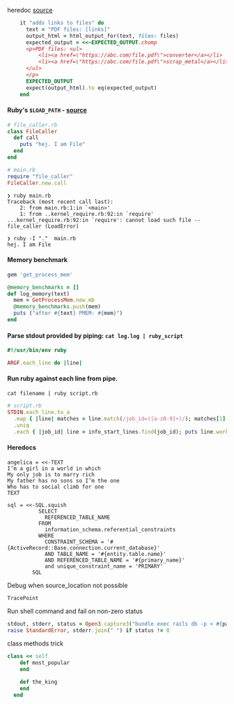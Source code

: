 heredoc [source](https://www.rubyguides.com/2018/11/ruby-heredoc/)
```ruby
    it "adds links to files" do
      text = "PDF files: [links]"
      output_html = html_output_for(text, files: files)
      expected_output = <<~EXPECTED_OUTPUT.chomp
      <p>PDF files: <ul>
          <li><a href=\"https://abc.com/file.pdf\">converter</a></li>
          <li><a href=\"https://abc.com/file.pdf\">scrap_metal</a></li>
      </ul>
      </p>
      EXPECTED_OUTPUT
      expect(output_html).to eq(expected_output)
    end
```


#### Ruby's `$LOAD_PATH` - [source](https://stackoverflow.com/a/6671633/847670)
```ruby
# file_caller.rb
class FileCaller
  def call
    puts "hej. I am File"
  end
end

# main.rb
require "file_caller"
FileCaller.new.call
```

```
❯ ruby main.rb
Traceback (most recent call last):
	2: from main.rb:1:in `<main>'
	1: from ..kernel_require.rb:92:in `require'
...kernel_require.rb:92:in `require': cannot load such file -- file_caller (LoadError)
```

```
❯ ruby -I "."  main.rb
hej. I am File
```

#### Memory benchmark
```ruby
gem 'get_process_mem'

@memory_benchmarks = []
def log_memory(text)
  mem = GetProcessMem.new.mb
  @memory_benchmarks.push(mem)
  puts ("after #{text} PMEM: #{mem}")
end
```

#### Parse stdout provided by piping: `cat log.log | ruby_script`
```ruby
#!/usr/bin/env ruby

ARGF.each_line do |line|
```


#### Run ruby against each line from pipe.
```
cat filename | ruby script.rb
```

```ruby
# script.rb
STDIN.each_line.to_a
  .map { |line| matches = line.match(/job_id=([a-z0-9]+)/); matches[1] }
  .uniq
  .each { |job_id| line = info_start_lines.find(job_id); puts line.worker_klass }
```

#### Heredocs
```
angelica = <<-TEXT
I’m a girl in a world in which
My only job is to marry rich
My father has no sons so I’m the one
Who has to social climb for one
TEXT

sql = <<-SQL.squish
          SELECT
            REFERENCED_TABLE_NAME
          FROM
            information_schema.referential_constraints
          WHERE
            CONSTRAINT_SCHEMA = '#{ActiveRecord::Base.connection.current_database}'
            AND TABLE_NAME = '#{entity.table.name}'
            AND REFERENCED_TABLE_NAME = '#{primary_name}'
            and unique_constraint_name = 'PRIMARY'
        SQL
```

Debug when source_location not possible
```
TracePoint
```

Run shell command and fail on non-zero status
```ruby
stdout, stderr, status = Open3.capture3("bundle exec rails db -p < #{path}")
raise StandardError, stderr.join(" ") if status != 0
```

class methods trick
```ruby
class << self
    def most_popular
    end

    def the_king
    end
  end
```

